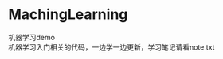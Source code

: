 # MachingLearning
机器学习demo                                                              
机器学习入门相关的代码，一边学一边更新，学习笔记请看note.txt
